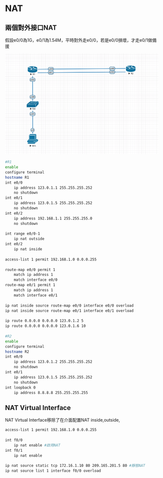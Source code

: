 # NAT #

## 兩個對外接口NAT ##

假設e0/0為1G，e0/1為1.54M，平時對外走e0/0，若是e0/0損壞，才走e0/1做備援

![](NAT/topology1.png)

```bash
#R1
enable 
configure terminal
hostname R1
int e0/0
    ip address 123.0.1.1 255.255.255.252
    no shutdown 
int e0/1
    ip address 123.0.1.5 255.255.255.252
    no shutdown 
int e0/2
    ip address 192.168.1.1 255.255.255.0
    no shutdown 

int range e0/0-1
    ip nat outside
int e0/2
    ip nat inside 

access-list 1 permit 192.168.1.0 0.0.0.255

route-map e0/0 permit 1
    match ip address 1
    match interface e0/0    
route-map e0/1 permit 1
    match ip address 1
    match interface e0/1

ip nat inside source route-map e0/0 interface e0/0 overload
ip nat inside source route-map e0/1 interface e0/1 overload

ip route 0.0.0.0 0.0.0.0 123.0.1.2 5
ip route 0.0.0.0 0.0.0.0 123.0.1.6 10

#R2
enable 
configure terminal
hostname R2
int e0/0
    ip address 123.0.1.2 255.255.255.252
    no shutdown 
int e0/1
    ip address 123.0.1.5 255.255.255.252
    no shutdown 
int loopback 0 
    ip address 8.8.8.8 255.255.255.255
```

## NAT Virtual Interface ##

NAT Virtual Interface移除了在介面配置NAT inside,outside,

```bash
access-list 1 permit 192.168.1.0 0.0.0.255 

int f0/0
    ip nat enable #啟用NAT
int f0/1
    ip nat enable 

ip nat source static tcp 172.16.1.10 80 209.165.201.5 80 #靜態NAT
ip nat source list 1 interface f0/0 overload 
``` 